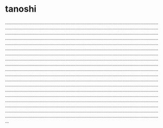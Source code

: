 # tanoshi
.......................................................................................................................................................................................................................................................................................................................................................................................................................................................................................................................................................................................................................................................................................................................................................................................................................................................................................................................................................................................................................................................................................................................................................................................................................................................................................................................................................................................................................................................................................................................................................................................................................................................................................................................................................................................................................................................................................................................................................................................................................................................................................................................................................................................................................................................................................................................................................................................................................................................